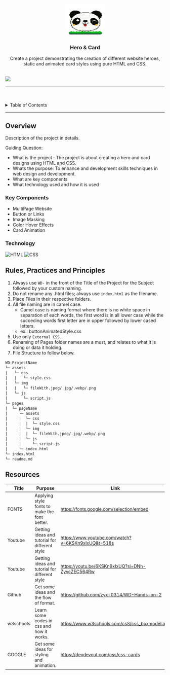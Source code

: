 <a name="readme-top">

<br/>

<br />
<div align="center">
  <a href="https://github.com/zyx-0314/">
    <img src="./assets/img/whitepanda.png" alt="Panda" width="130" height="100">
  </a>

  <h3 align="center">Hero & Card</h3>
</div>

<div align="center">
  Create a project demonstrating the creation of different website heroes, static and animated card styles using pure HTML and CSS.
</div>

<br />

![](https://visit-counter.vercel.app/counter.png?page=Maerona03/WD-Handson2)

---

<br />
<br />

<!-- TODO: If you want to add more layers for your readme -->
<details>
  <summary>Table of Contents</summary>
  <ol>
    <li>
      <a href="#overview">Overview</a>
      <ol>
        <li>
          <a href="#key-components">Key Components</a>
        </li>
        <li>
          <a href="#technology">Technology</a>
        </li>
      </ol>
    </li>
    <li>
      <a href="#rule,-practices-and-principles">Rules, Practices and Principles</a>
    </li>
    <li>
      <a href="#resources">Resources</a>
    </li>
  </ol>
</details>

---

## Overview

<!-- TODO: To be changed -->
<!-- The following are just sample -->

Description of the project in details.

Guiding Question:

- What is the project : The project is about creating a hero and card designs using HTML and CSS.
- Whats the purpose: To enhance and development skills techniques in web design and development.
- What are key components
- What technology used and how it is used

### Key Components

<!-- TODO: List of Key Components -->
<!-- The following are just sample -->

- MultiPage Website
- Button or Links
- Image Masking
- Color Hover Effects
- Card Animation

### Technology

![HTML](https://img.shields.io/badge/HTML-E34F26?style=for-the-badge&logo=html5&logoColor=white)
![CSS](https://img.shields.io/badge/CSS-1572B6?style=for-the-badge&logo=css3&logoColor=white)

## Rules, Practices and Principles

1. Always use `WD-` in the front of the Title of the Project for the Subject followed by your custom naming.
2. Do not rename any .html files; always use `index.html` as the filename.
3. Place Files in their respective folders.
4. All file naming are in camel case.
   - Camel case is naming format where there is no white space in separation of each words, the first word is in all lower case while the succeding words first letter are in upper followed by lower cased letters.
   - ex.: buttonAnimatedStyle.css
5. Use only `External CSS`.
6. Renaming of Pages folder names are a must, and relates to what it is doing or data it holding.
7. File Structure to follow below.

```
WD-ProjectName
└─ assets
|   └─ css
|   |   └─ style.css
|   └─ img
|   |   └─ fileWith.jpeg/.jpg/.webp/.png
|   └─ js
|       └─ script.js
└─ pages
|  └─ pageName
|     └─ assets
|     |  └─ css
|     |  |  └─ style.css
|     |  └─ img
|     |  |  └─ fileWith.jpeg/.jpg/.webp/.png
|     |  └─ js
|     |     └─ script.js
|     └─ index.html
└─ index.html
└─ readme.md
```

## Resources

<!-- TODO: Add References -->

| Title     | Purpose                                        | Link                                               |
| --------- | ---------------------------------------------- | -------------------------------------------------- |
| FONTS     | Applying style fonts to make the font better.  | https://fonts.google.com/selection/embed           |
| Youtube   | Getting ideas and tutorial for different style | https://www.youtube.com/watch?v=6KSKn9xIxUQ&t=518s |
| Youtube   | Getting ideas and tutorial for different style | https://youtu.be/6KSKn9xIxUQ?si=DNh-ZyvcZEC564Rw   |
| Github    | Get some ideas and the flow of format.         | https://github.com/zyx-0314/WD-Hands-on-2          |
| w3schools | Learn some codes in css and how it works.      | https://www.w3schools.com/csS/css_boxmodel.asp     |
| GOOGLE    | Get some ideas for styling and animation.      | https://devdevout.com/css/css-cards                |
